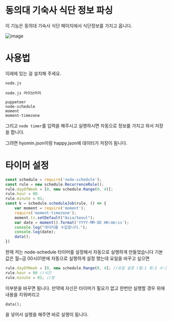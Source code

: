 # 동의대 기숙사 식단 정보 파싱


이 기능은 동의대 기숙사 식단 페이지에서 식단정보를 가지고 옵니다.

![image](https://cdn.discordapp.com/attachments/550267478358622228/836194925321256970/ds.gif)

# 사용법
이래에 있는 걸 설치해 주세요.
```
node.js

node.js 라이브러리
 
puppeteer
node-schedule
moment
moment-timezone
```
그리고 `node timer`를 입력을 해주시고 실행하시면 자동으로 정보를 가지고 와서 저장을 합니다.

그려면 hyomin.json이랑 happy.json에 데이터가 저장이 됨니다.

# 타이머 설정
```js
const schedule = require('node-schedule');
const rule = new schedule.RecurrenceRule();
rule.dayOfWeek = [0, new schedule.Range(0, 4)];
rule.hour = 00
rule.minute = 01;
const k = schedule.scheduleJob(rule, () => {
    var moment = require('moment'); 
    require('moment-timezone'); 
    moment.tz.setDefault("Asia/Seoul"); 
    var date = moment().format('YYYY-MM-DD HH:mm:ss');
    console.log("데이터를 수집함니다.");
    console.log(date);
    data();
})
```
현재 저는 node-schedule 타이머를 설정해서 자동으로 실행하게 만들었습니다
기본값은 월~금 00시01분에 자동으로 실행하게 설정 했는데 요일을 바꾸고 싶으면 
```js
rule.dayOfWeek = [0, new schedule.Range(0, 4]; //요일 설정 (월:1 화:2 수:3 목:4 금:5 토:6 일:0)
rule.hour = 00 //시간
rule.minute = 01; //분
```
이부분을 바꾸면 됨니다.
만약에 자신은 타이머가 필요가 없고 한번만 실행할 경우 위에 내용을 지워버리고
```
data();
```
을 넣어서 실행을 해주면 바로 실행이 됨니다.
